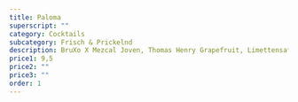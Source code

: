 ```yaml
---
title: Paloma
superscript: ""
category: Cocktails
subcategory: Frisch & Prickelnd
description: BruXo X Mezcal Joven, Thomas Henry Grapefruit, Limettensaft
price1: 9,5
price2: ""
price3: ""
order: 1
---
```

